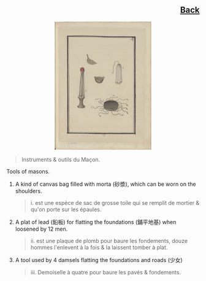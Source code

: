 <h2 align="right"><a href="./tools.md">Back</a></h2>

<p align="center">
    <img width="50%" src="./15.jpg"/>
</p>

> Instruments & outils du Maçon.

Tools of masons.

1. A kind of canvas bag filled with morta (砂漿), which can be worn on the shoulders.

    > i. est une espèce de sac de grosse toile qui se remplit de mortier & qu'on porte sur les épaules.

2. A plat of lead (鉛板) for flatting the foundations (鋪平地基) when loosened by 12 men.

    > ii. est une plaque de plomb pour baure les fondements, douze hommes l'enlevent à la fois & la laissent tomber à plat.

3. A tool used by 4 damsels flatting the foundations and roads (少女)

    > iii. Demoiselle à quatre pour baure les pavés & fondements.
